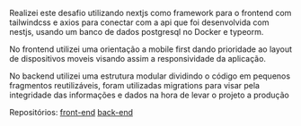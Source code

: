 Realizei este desafio utilizando nextjs como framework para o frontend com tailwindcss e axios para conectar com a api que foi desenvolvida com nestjs, usando um banco de dados postgresql no Docker e typeorm.

No frontend utilizei uma orientação a mobile first dando prioridade ao layout de dispositivos moveis visando assim a responsividade da aplicação.

No backend utilizei uma estrutura modular dividindo o código em pequenos fragmentos reutilizáveis, foram utilizadas migrations para visar pela integridade das informações e dados na hora de levar o projeto a produção

Repositórios:
[front-end](https://github.com/eliezerlobaton/core-note-front)
[back-end](https://github.com/eliezerlobaton/core-note-back)
